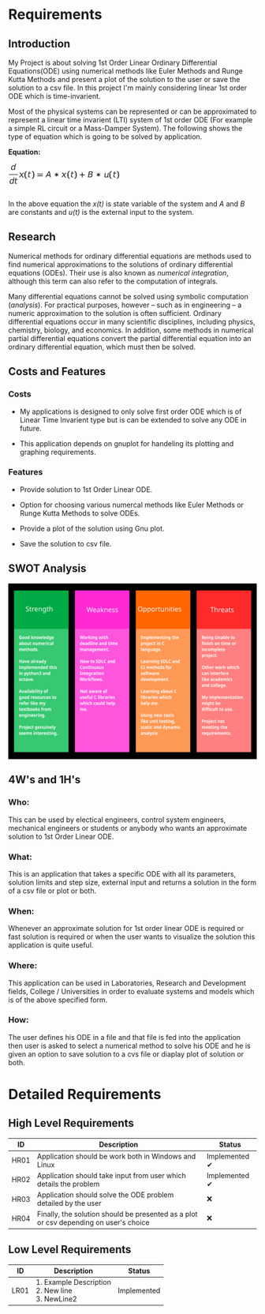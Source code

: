 # Requirements

## Introduction

My Project is about solving 1st Order Linear Ordinary Differential Equations(ODE) using numerical methods like Euler Methods and Runge Kutta Methods and present a plot of the solution to the user or save the solution to a csv file. In this project I'm mainly considering linear 1st order ODE which is  time-invarient.

Most of the physical systems can be represented or can be approximated to represent a linear time invarient (LTI) system of 1st order ODE (For example a simple RL circuit or a Mass-Damper System). The following shows the type of equation which is going to be solved by application.

**Equation:**

<img src="../6_ImagesAndVideos/FOLODE_Eqn.png" align="center" border="0" alt=" \frac{d}{dt} x(t) = A * x(t) + B * u(t)"/>

<br/>
<br/>

In the above equation the *x(t)* is state variable of the system and *A* and *B* are constants and *u(t)* is the external input to the system.



## Research

Numerical methods for ordinary differential equations are methods used to find numerical approximations to the solutions of ordinary differential equations (ODEs). Their use is also known as *numerical integration*, although this term can also refer to the computation of integrals.

Many differential equations cannot be solved using symbolic computation (*analysis*). For practical purposes, however – such as in engineering – a numeric approximation to the solution is often sufficient.
Ordinary differential equations occur in many scientific disciplines, including physics, chemistry, biology, and economics. In addition, some methods in numerical partial differential equations convert the partial differential equation into an ordinary differential equation, which must then be solved.

## Costs and Features

### Costs

* My applications is designed to only solve first order ODE which is of Linear Time Invarient type but is can be extended to solve any ODE in future.

* This application depends on gnuplot for handeling its plotting and graphing requirements.

### Features

* Provide solution to 1st Order Linear ODE.

* Option for choosing various numercal methods like Euler Methods or Runge Kutta Methods to solve ODEs.

* Provide a plot of the solution using Gnu plot.

* Save the solution to csv file.


## SWOT Analysis
    
<img src="../6_ImagesAndVideos/Swot.svg" align="center" width="700px"/>

## 4W's and 1H's

### Who:

This can be used by electical engineers, control system engineers, mechanical engineers or students or anybody who wants an approximate solution to 1st Order Linear ODE.

### What:

This is an application that takes a specific ODE with all its parameters, solution limits and step size, external input and returns a solution in the form of a csv file or plot or both. 

### When:

Whenever an approximate solution for 1st order linear ODE is required or fast solution is required or when the user wants to visualize the solution this application is quite useful.

### Where:

This application can be used in Laboratories, Research and Development fields, College / Universities in order to evaluate systems and models which is of the above specified form.

### How:

The user defines his ODE in a file and that file is fed into the application then user is asked to select a numerical method to solve his ODE and he is given an option to save solution to a cvs file or diaplay plot of solution or both.

# Detailed Requirements

## High Level Requirements

| ID | Description | Status |
|-|-|-|
| HR01 | Application should be work both in Windows and Linux | Implemented ✔ |
| HR02 | Application should take input from user which details the problem | Implemented ✔ |
| HR03 | Application should solve the ODE problem detailed by the user | ❌ |
| HR04 | Finally, the solution should be presented as a plot or csv depending on user's choice| ❌ |

## Low Level Requirements

| ID | Description | Status |
|-|-|-|
| LR01 | 1. Example Description <br/> 2. New line <br/> 3. NewLine2 | Implemented |

